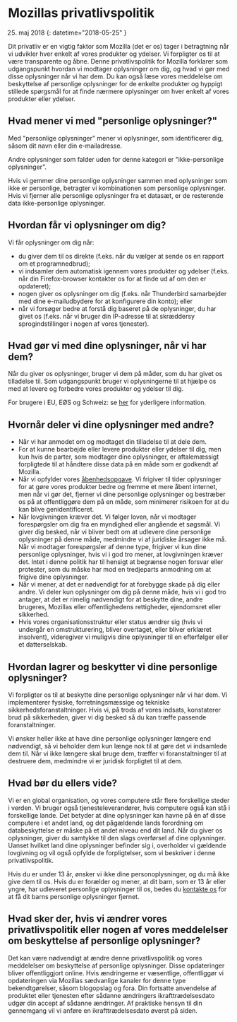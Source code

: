 ﻿# Mozillas privatlivspolitik

25. maj 2018
{: datetime="2018-05-25" }

Dit privatliv er en vigtig faktor som Mozilla (det er os) tager i betragtning når vi udvikler hver enkelt af vores produkter og ydelser. Vi forpligter os til at være transparente og åbne. Denne privatlivspolitik for Mozilla forklarer som udgangspunkt hvordan vi modtager oplysninger om dig, og hvad vi gør med disse oplysninger når vi har dem. Du kan også læse vores meddelelse om beskyttelse af personlige oplysninger for de enkelte produkter og hyppigt stillede spørgsmål for at finde nærmere oplysninger om hver enkelt af vores produkter eller ydelser. 

## Hvad mener vi med "personlige oplysninger?"

Med "personlige oplysninger" mener vi oplysninger, som identificerer dig, såsom dit navn eller din e-mailadresse.

Andre oplysninger som falder uden for denne kategori er "ikke-personlige oplysninger".

Hvis vi gemmer dine personlige oplysninger sammen med oplysninger som ikke er personlige, betragter vi kombinationen som personlige oplysninger. Hvis vi fjerner alle personlige oplysninger fra et datasæt, er de resterende data ikke-personlige oplysninger.

## Hvordan får vi oplysninger om dig?

Vi får oplysninger om dig når:

* du giver dem til os direkte (f.eks. når du vælger at sende os en rapport om et programnedbrud);
* vi indsamler dem automatisk igennem vores produkter og ydelser (f.eks. når din Firefox-browser kontakter os for at finde ud af om den er opdateret);
* nogen giver os oplysninger om dig (f.eks. når Thunderbird samarbejder med dine e-mailudbydere for at konfigurere din konto); eller
* når vi forsøger bedre at forstå dig baseret på de oplysninger, du har givet os (f.eks. når vi bruger din IP-adresse til at skræddersy sprogindstillinger i nogen af vores tjenester).

## Hvad gør vi med dine oplysninger, når vi har dem?

Når du giver os oplysninger, bruger vi dem på måder, som du har givet os tilladelse til. Som udgangspunkt bruger vi oplysningerne til at hjælpe os med at levere og forbedre vores produkter og ydelser til dig.

For brugere i EU, EØS og Schweiz: se [her](https://support.mozilla.org/kb/information-eu-eea-and-swiss-users) for yderligere information.

## Hvornår deler vi dine oplysninger med andre?

* Når vi har anmodet om og modtaget din tilladelse til at dele dem.
* For at kunne bearbejde eller levere produkter eller ydelser til dig, men kun hvis de parter, som modtager dine oplysninger, er aftalemæssigt forpligtede til at håndtere disse data på en måde som er godkendt af Mozilla.
* Når vi opfylder vores [åbenhedsopgave](https://www.mozilla.org/about/manifesto/). Vi frigiver til tider oplysninger for at gøre vores produkter bedre og fremme et mere åbent internet, men når vi gør det, fjerner vi dine personlige oplysninger og bestræber os på at offentliggøre dem på en måde, som minimerer risikoen for at du kan blive genidentificeret.
* Når lovgivningen kræver det. Vi følger loven, når vi modtager forespørgsler om dig fra en myndighed eller angående et søgsmål. Vi giver dig besked, når vi bliver bedt om at udlevere dine personlige oplysninger på denne måde, medmindre vi af juridiske årsager ikke må. Når vi modtager forespørgsler af denne type, frigiver vi kun dine personlige oplysninger, hvis vi i god tro mener, at lovgivningen kræver det. Intet i denne politik har til hensigt at begrænse nogen forsvar eller protester, som du måske har mod en tredjeparts anmodning om at frigive dine oplysninger.
* Når vi mener, at det er nødvendigt for at forebygge skade på dig eller andre. Vi deler kun oplysninger om dig på denne måde, hvis vi i god tro antager, at det er rimelig nødvendigt for at beskytte dine, andre brugeres, Mozillas eller offentlighedens rettigheder, ejendomsret eller sikkerhed.
* Hvis vores organisationsstruktur eller status ændrer sig (hvis vi undergår en omstrukturering, bliver overtaget, eller bliver erklæret insolvent), videregiver vi muligvis dine oplysninger til en efterfølger eller et datterselskab.

## Hvordan lagrer og beskytter vi dine personlige oplysninger?

Vi forpligter os til at beskytte dine personlige oplysninger når vi har dem. Vi implementerer fysiske, forretningsmæssige og tekniske sikkerhedsforanstaltninger. Hvis vi, på trods af vores indsats, konstaterer brud på sikkerheden, giver vi dig besked så du kan træffe passende foranstaltninger.

Vi ønsker heller ikke at have dine personlige oplysninger længere end nødvendigt, så vi beholder dem kun længe nok til at gøre det vi indsamlede dem til. Når vi ikke længere skal bruge dem, træffer vi foranstaltninger til at destruere dem, medmindre vi er juridisk forpligtet til at dem.

## Hvad bør du ellers vide?

Vi er en global organisation, og vores computere står flere forskellige steder i verden. Vi bruger også tjenesteleverandører, hvis computere også kan stå i forskellige lande. Det betyder at dine oplysninger kan havne på én af disse computere i et andet land, og det pågældende lands forordning om databeskyttelse er måske på et andet niveau end dit land. Når du giver os oplysninger, giver du samtykke til den slags overførsel af dine oplysninger. Uanset hvilket land dine oplysninger befinder sig i, overholder vi gældende lovgivning og vil også opfylde de forpligtelser, som vi beskriver i denne privatlivspolitik.

Hvis du er under 13 år, ønsker vi ikke dine personoplysninger, og du må ikke give dem til os. Hvis du er forælder og mener, at dit barn, som er 13 år eller yngre, har udleveret personlige oplysninger til os, bedes du [kontakte os](https://www.mozilla.org/privacy/#contact) for at få dit barns personlige oplysninger fjernet.

## Hvad sker der, hvis vi ændrer vores privatlivspolitik eller nogen af vores meddelelser om beskyttelse af personlige oplysninger?

Det kan være nødvendigt at ændre denne privatlivspolitik og vores meddelelser om beskyttelse af personlige oplysninger.  Disse opdateringer bliver offentliggjort online. Hvis ændringerne er væsentlige, offentliggør vi opdateringen via Mozillas sædvanlige kanaler for denne type bekendtgørelser, såsom blogopslag og fora. Din fortsatte anvendelse af produktet eller tjenesten efter sådanne ændringers ikrafttrædelsesdato udgør din accept af sådanne ændringer. Af praktiske hensyn til din gennemgang vil vi anføre en ikrafttrædelsesdato øverst på siden.
